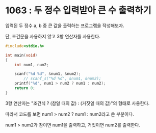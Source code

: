 # 1063 : 두 정수 입력받아 큰 수 출력하기
입력된 두 정수 a, b 중 큰 값을 출력하는 프로그램을 작성해보자.

단, 조건문을 사용하지 않고 3항 연산자를 사용한다.

```c
#include<stdio.h>

int main(void)
{
	int num1, num2;

	scanf("%d %d", &num1, &num2);
		// scanf_s("%d %d", &num1, &num2);
	printf("%d", num1 > num2 ? num1 : num2);
	return 0;
}
```
3항 연산자는 "조건식 ? (참일 때의 값) : (거짓일 때의 값)"의 형태로 사용한다.

따라서 코드를 보면 num1 > num2 ? num1 : num2라고 쓴 부분이다.

num1 > num2가 참이면 num1을 출력하고, 거짓이면 num2를 출력한다.